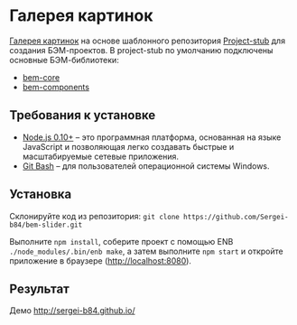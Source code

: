 # Галерея картинок 

[Галерея картинок](https://github.com/Sergei-b84/Sergei-b84.github.io) на основе шаблонного репозитория [Project-stub](https://github.com/bem/project-stub) для создания БЭМ-проектов. 
В project-stub по умолчанию подключены основные БЭМ-библиотеки:

* [bem-core](https://ru.bem.info/libs/bem-core/)
* [bem-components](https://ru.bem.info/libs/bem-components/)

## Требования к установке

* [Node.js 0.10+](http://nodejs.org) – это программная платформа, основанная на языке JavaScript и позволяющая легко создавать быстрые и масштабируемые сетевые приложения.
* [Git Bash](http://msysgit.github.io/) – для пользователей операционной системы Windows.

## Установка

Склонируйте код из репозитория: `git clone https://github.com/Sergei-b84/bem-slider.git`

Выполните `npm install`, соберите проект с помощью ENB `./node_modules/.bin/enb make`, а затем выполните `npm start` и откройте приложение в браузере (<http://localhost:8080>).


## Результат

Демо http://sergei-b84.github.io/